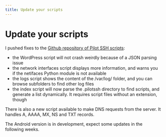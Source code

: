 ```yaml
---
title: Update your scripts
---
```


# Update your scripts

I pushed fixes to the [Github repository of Pilot SSH scripts](https://github.com/Geal/PilotSSH-scripts):

* the WordPress script will not crash weirdly because of a JSON parsing issue
* the network interfaces script displays more information, and warns you if the netifaces Python module is not available
* the logs script shows the content of the /var/log/ folder, and you can browse subfolders to find other log files
* the index script will now parse the .pilotssh directory to find scripts, and generate a list dynamically. It requires script files without an extension, though

There is also a new script available to make DNS requests from the server. It handles A, AAAA, MX, NS and TXT records.

The Android version is in development, expect some updates in the following weeks.
